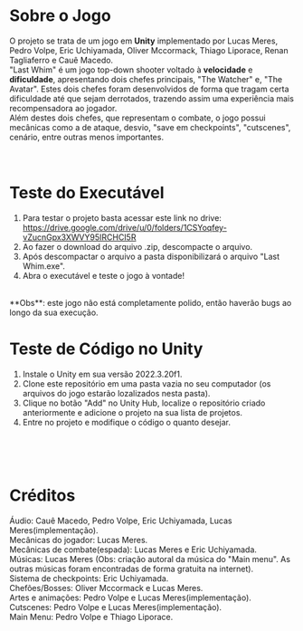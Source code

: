 # Sobre o Jogo
O projeto se trata de um jogo em **Unity** implementado por Lucas Meres, Pedro Volpe, Eric Uchiyamada, Oliver Mccormack, Thiago Liporace, Renan Tagliaferro e Cauê Macedo. <br>
"Last Whim" é um jogo top-down shooter voltado à **velocidade** e **dificuldade**, apresentando dois chefes principais, "The Watcher" e, "The Avatar". Estes dois chefes foram desenvolvidos de forma que tragam certa dificuldade até que sejam derrotados, trazendo assim uma experiência mais recompensadora ao jogador.<br>
Além destes dois chefes, que representam o combate, o jogo possui mecânicas como a de ataque, desvio, "save em checkpoints", "cutscenes", cenário, entre outras menos importantes. <br>
<br>
<br>
# Teste do Executável
1. Para testar o projeto basta acessar este link no drive: https://drive.google.com/drive/u/0/folders/1CSYoqfey-vZucnGpx3XWVY95IRCHCI5R
2. Ao fazer o download do arquivo .zip, descompacte o arquivo.
3. Após descompactar o arquivo a pasta disponibilizará o arquivo "Last Whim.exe".
4. Abra o executável e teste o jogo à vontade!
<br>
**Obs**: este jogo não está completamente polido, então haverão bugs ao longo da sua execução. <br>
  
# Teste de Código no Unity

1. Instale o Unity em sua versão 2022.3.20f1.  <br>
2. Clone este repositório em uma pasta vazia no seu computador (os arquivos do jogo estarão lozalizados nesta pasta).  <br>
3. Clique no botão "Add" no Unity Hub, localize o repositório criado anteriormente e adicione o projeto na sua lista de projetos.  <br>
4. Entre no projeto e modifique o código o quanto desejar.  <br>
<br>
<br><br>
  
# Créditos

Áudio: Cauê Macedo, Pedro Volpe, Eric Uchiyamada, Lucas Meres(implementação). <br>
Mecânicas do jogador: Lucas Meres. <br>
Mecânicas de combate(espada): Lucas Meres e Eric Uchiyamada.<br>
Músicas: Lucas Meres (Obs: criação autoral da música do "Main menu". As outras músicas foram encontradas de forma gratuita na internet).<br>
Sistema de checkpoints: Eric Uchiyamada.<br>
Chefões/Bosses: Oliver Mccormack e Lucas Meres.<br>
Artes e animações: Pedro Volpe e Lucas Meres(implementação).<br>
Cutscenes: Pedro Volpe e Lucas Meres(implementação).<br>
Main Menu: Pedro Volpe e Thiago Liporace.<br>
<br><br><br>


